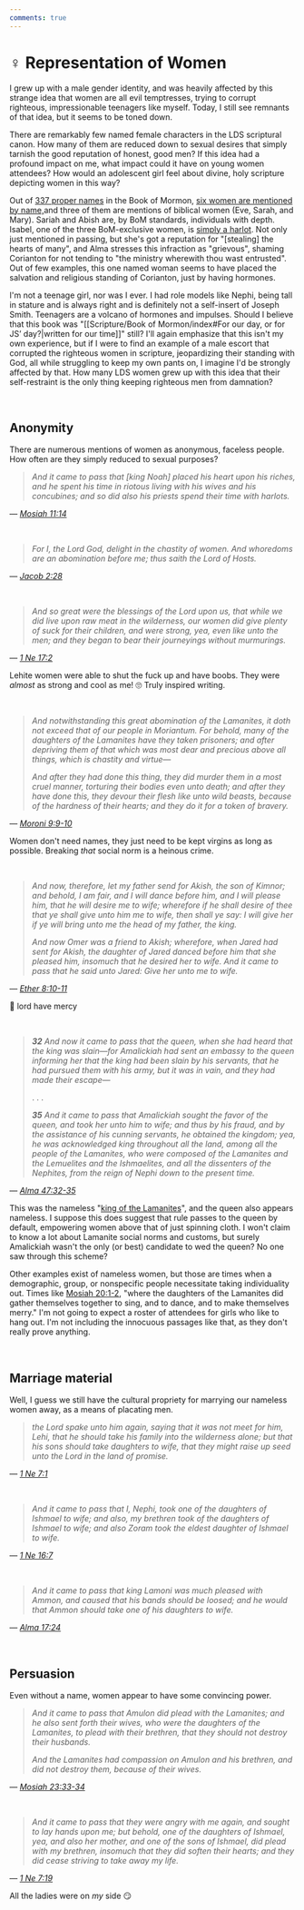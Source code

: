 ```yaml
---
comments: true
---
```

# ♀️ Representation of Women

I grew up with a male gender identity, and was heavily affected by this strange idea that women are all evil temptresses, trying to corrupt righteous, impressionable teenagers like myself. Today, I still see remnants of that idea, but it seems to be toned down.

There are remarkably few named female characters in the LDS scriptural canon. How many of them are reduced down to sexual desires that simply tarnish the good reputation of honest, good men? If this idea had a profound impact on me, what impact could it have on young women attendees?
How would an adolescent girl feel about divine, holy scripture depicting women in this way?

Out of [337 proper names](https://eom.byu.edu/index.php/Book_of_Mormon_Names) in the Book of Mormon, [six women are mentioned by name,](https://eom.byu.edu/index.php/Women_in_the_Book_of_Mormon)and three of them are mentions of biblical women (Eve, Sarah, and Mary). 
Sariah and Abish are, by BoM standards, individuals with depth. Isabel, one of the three BoM-exclusive women, is [simply a harlot](https://www.churchofjesuschrist.org/study/scriptures/bofm/alma/39?lang=eng&id=3-5#p3). Not only just mentioned in passing, but she's got a reputation for "[stealing] the hearts of many", and Alma stresses this infraction as "grievous", shaming Corianton for not tending to "the ministry wherewith thou wast entrusted". Out of few examples, this one named woman seems to have placed the salvation and religious standing of Corianton, just by having hormones.

I'm not a teenage girl, nor was I ever. I had role models like Nephi, being tall in stature and is always right and is definitely not a self-insert of Joseph Smith. Teenagers are a volcano of hormones and impulses. Should I believe that this book was "[[Scripture/Book of Mormon/index#For our day, or for JS’ day?|written for our time]]" still? I'll again emphasize that this isn't my own experience, but if I were to find an example of a male escort that corrupted the righteous women in scripture, jeopardizing their standing with God, all while struggling to keep my own pants on, I imagine I'd be strongly affected by that. How many LDS women grew up with this idea that their self-restraint is the only thing keeping righteous men from damnation?

&nbsp;

## Anonymity
There are numerous mentions of women as anonymous, faceless people. How often are they simply reduced to sexual purposes?

>*And it came to pass that [king Noah] placed his heart upon his riches, and he spent his time in riotous living with his wives and his concubines; and so did also his priests spend their time with harlots.*

— _[Mosiah 11:14](https://www.churchofjesuschrist.org/study/scriptures/bofm/mosiah/11?lang=eng&id=14#13)_

&nbsp;

>*For I, the Lord God, delight in the chastity of women. And whoredoms are an abomination before me; thus saith the Lord of Hosts.*

— _[Jacob 2:28](https://www.churchofjesuschrist.org/study/scriptures/bofm/jacob/2?lang=eng&id=p28#p28)_

&nbsp;

>*And so great were the blessings of the Lord upon us, that while we did live upon raw meat in the wilderness, our women did give plenty of suck for their children, and were strong, yea, even like unto the men; and they began to bear their journeyings without murmurings.*

— _[1 Ne 17:2](https://www.churchofjesuschrist.org/study/scriptures/bofm/1-ne/17?lang=eng&id=p2#p2)_

Lehite women were able to shut the fuck up and have boobs. They were *almost* as strong and cool as me! 🙄 Truly inspired writing.

&nbsp;

>*And notwithstanding this great abomination of the Lamanites, it doth not exceed that of our people in Moriantum. For behold, many of the daughters of the Lamanites have they taken prisoners; and after depriving them of that which was most dear and precious above all things, which is chastity and virtue—*
>
>*And after they had done this thing, they did murder them in a most cruel manner, torturing their bodies even unto death; and after they have done this, they devour their flesh like unto wild beasts, because of the hardness of their hearts; and they do it for a token of bravery.*

— _[Moroni 9:9-10](https://www.churchofjesuschrist.org/study/scriptures/bofm/moro/9?lang=eng&id=p9-p10#p9)_

Women don't need names, they just need to be kept virgins as long as possible. Breaking *that* social norm is a heinous crime.

&nbsp;

>*And now, therefore, let my father send for Akish, the son of Kimnor; and behold, I am fair, and I will dance before him, and I will please him, that he will desire me to wife; wherefore if he shall desire of thee that ye shall give unto him me to wife, then shall ye say: I will give her if ye will bring unto me the head of my father, the king.*
>
>*And now Omer was a friend to Akish; wherefore, when Jared had sent for Akish, the daughter of Jared danced before him that she pleased him, insomuch that he desired her to wife. And it came to pass that he said unto Jared: Give her unto me to wife.*

— _[Ether 8:10-11](https://www.churchofjesuschrist.org/study/scriptures/bofm/ether/8?lang=eng&id=10-11#9)_

🥵 lord have mercy

&nbsp;

>***32** And now it came to pass that the queen, when she had heard that the king was slain—for Amalickiah had sent an embassy to the queen informing her that the king had been slain by his servants, that he had pursued them with his army, but it was in vain, and they had made their escape—*
>
> . . .
>
>***35** And it came to pass that Amalickiah sought the favor of the queen, and took her unto him to wife; and thus by his fraud, and by the assistance of his cunning servants, he obtained the kingdom; yea, he was acknowledged king throughout all the land, among all the people of the Lamanites, who were composed of the Lamanites and the Lemuelites and the Ishmaelites, and all the dissenters of the Nephites, from the reign of Nephi down to the present time.*

— _[Alma 47:32-35](https://www.churchofjesuschrist.org/study/scriptures/bofm/alma/47?lang=eng&id=32-35#31)_

This was the nameless "[king of the Lamanites](https://www.churchofjesuschrist.org/study/scriptures/bofm/alma/47?lang=eng&id=p1#p1)", and the queen also appears nameless. I suppose this does suggest that rule passes to the queen by default, empowering women above that of just spinning cloth. I won't claim to know a lot about Lamanite social norms and customs, but surely Amalickiah wasn't the only (or best) candidate to wed the queen? No one saw through this scheme?

Other examples exist of nameless women, but those are times when a demographic, group, or nonspecific people necessitate taking individuality out. Times like [Mosiah 20:1-2](https://www.churchofjesuschrist.org/study/scriptures/bofm/mosiah/20?lang=eng&id=1#p1), "where the daughters of the Lamanites did gather themselves together to sing, and to dance, and to make themselves merry." I'm not going to expect a roster of attendees for girls who like to hang out. I'm not including the innocuous passages like that, as they don't really prove anything.

&nbsp;

## Marriage material
Well, I guess we still have the cultural propriety for marrying our nameless women away, as a means of placating men.

>*the Lord spake unto him again, saying that it was not meet for him, Lehi, that he should take his family into the wilderness alone; but that his sons should take daughters to wife, that they might raise up seed unto the Lord in the land of promise.*

— _[1 Ne 7:1](https://www.churchofjesuschrist.org/study/scriptures/bofm/1-ne/7?lang=eng&id=1#primary)_

&nbsp;

>*And it came to pass that I, Nephi, took one of the daughters of Ishmael to wife; and also, my brethren took of the daughters of Ishmael to wife; and also Zoram took the eldest daughter of Ishmael to wife.*

— _[1 Ne 16:7](https://www.churchofjesuschrist.org/study/scriptures/bofm/1-ne/16?lang=eng&id=7#6)_

&nbsp;

>*And it came to pass that king Lamoni was much pleased with Ammon, and caused that his bands should be loosed; and he would that Ammon should take one of his daughters to wife.*

— _[Alma 17:24](https://www.churchofjesuschrist.org/study/scriptures/bofm/alma/17?lang=eng&id=24#23)_

&nbsp;

## Persuasion
Even without a name, women appear to have some convincing power.

>*And it came to pass that Amulon did plead with the Lamanites; and he also sent forth their wives, who were the daughters of the Lamanites, to plead with their brethren, that they should not destroy their husbands.*
>
>*And the Lamanites had compassion on Amulon and his brethren, and did not destroy them, because of their wives.*

— _[Mosiah 23:33-34](https://www.churchofjesuschrist.org/study/scriptures/bofm/mosiah/23?lang=eng&id=p33-p34#p33)_

&nbsp;

>*And it came to pass that they were angry with me again, and sought to lay hands upon me; but behold, one of the daughters of Ishmael, yea, and also her mother, and one of the sons of Ishmael, did plead with my brethren, insomuch that they did soften their hearts; and they did cease striving to take away my life.*

— _[1 Ne 7:19](https://www.churchofjesuschrist.org/study/scriptures/bofm/1-ne/7?lang=eng&id=p19#p19)_

All the ladies were on *my* side 😏